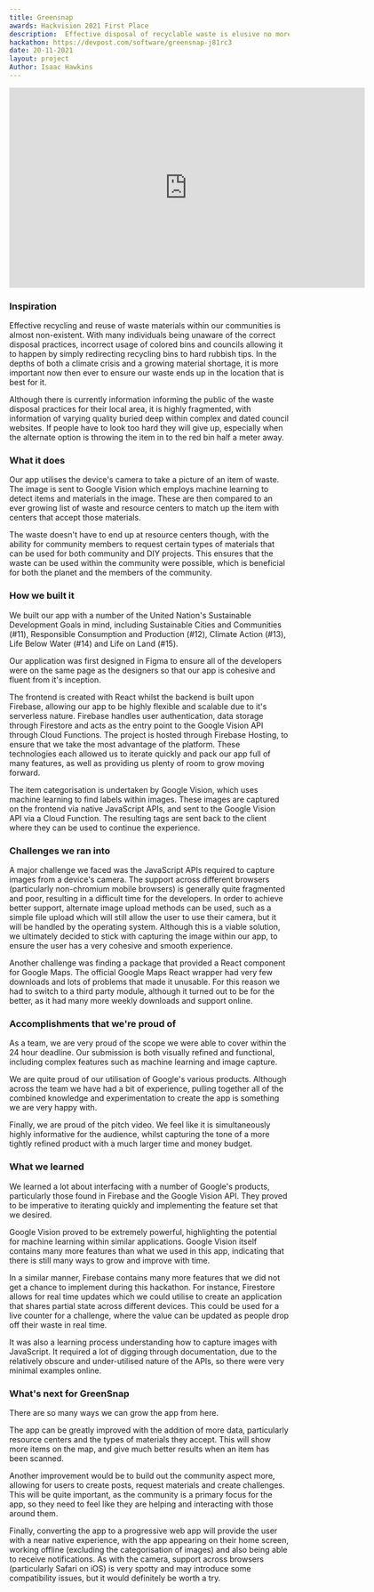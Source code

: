 ```yaml
---
title: Greensnap
awards: Hackvision 2021 First Place
description:  Effective disposal of recyclable waste is elusive no more with GreenSnap! Simply scan your waste to find the best locations in your community to dispose of it in the most sustainable way.
hackathon: https://devpost.com/software/greensnap-j81rc3
date: 20-11-2021
layout: project
Author: Isaac Hawkins
---
```

<iframe width="640" height="360" src="https://www.youtube.com/embed/FfJe2Lm-nLQ" title="YouTube video player" frameborder="0" allow="accelerometer; autoplay; clipboard-write; encrypted-media; gyroscope; picture-in-picture" allowfullscreen></iframe>

### Inspiration

Effective recycling and reuse of waste materials within our communities is almost non-existent. With many individuals being unaware of the correct disposal practices, incorrect usage of colored bins and councils allowing it to happen by simply redirecting recycling bins to hard rubbish tips. In the depths of both a climate crisis and a growing material shortage, it is more important now then ever to ensure our waste ends up in the location that is best for it.

Although there is currently information informing the public of the waste disposal practices for their local area, it is highly fragmented, with information of varying quality buried deep within complex and dated council websites. If people have to look too hard they will give up, especially when the alternate option is throwing the item in to the red bin half a meter away.

### What it does

Our app utilises the device's camera to take a picture of an item of waste. The image is sent to Google Vision which employs machine learning to detect items and materials in the image. These are then compared to an ever growing list of waste and resource centers to match up the item with centers that accept those materials.

The waste doesn't have to end up at resource centers though, with the ability for community members to request certain types of materials that can be used for both community and DIY projects. This ensures that the waste can be used within the community were possible, which is beneficial for both the planet and the members of the community.

### How we built it

We built our app with a number of the United Nation's Sustainable Development Goals in mind, including Sustainable Cities and Communities (#11), Responsible Consumption and Production (#12), Climate Action (#13), Life Below Water (#14) and Life on Land (#15).

Our application was first designed in Figma to ensure all of the developers were on the same page as the designers so that our app is cohesive and fluent from it's inception.

The frontend is created with React whilst the backend is built upon Firebase, allowing our app to be highly flexible and scalable due to it's serverless nature. Firebase handles user authentication, data storage through Firestore and acts as the entry point to the Google Vision API through Cloud Functions. The project is hosted through Firebase Hosting, to ensure that we take the most advantage of the platform. These technologies each allowed us to iterate quickly and pack our app full of many features, as well as providing us plenty of room to grow moving forward.

The item categorisation is undertaken by Google Vision, which uses machine learning to find labels within images. These images are captured on the frontend via native JavaScript APIs, and sent to the Google Vision API via a Cloud Function. The resulting tags are sent back to the client where they can be used to continue the experience.
### Challenges we ran into

A major challenge we faced was the JavaScript APIs required to capture images from a device's camera. The support across different browsers (particularly non-chromium mobile browsers) is generally quite fragmented and poor, resulting in a difficult time for the developers. In order to achieve better support, alternate image upload methods can be used, such as a simple file upload which will still allow the user to use their camera, but it will be handled by the operating system. Although this is a viable solution, we ultimately decided to stick with capturing the image within our app, to ensure the user has a very cohesive and smooth experience.

Another challenge was finding a package that provided a React component for Google Maps. The official Google Maps React wrapper had very few downloads and lots of problems that made it unusable. For this reason we had to switch to a third party module, although it turned out to be for the better, as it had many more weekly downloads and support online.

### Accomplishments that we're proud of

As a team, we are very proud of the scope we were able to cover within the 24 hour deadline. Our submission is both visually refined and functional, including complex features such as machine learning and image capture.

We are quite proud of our utilisation of Google's various products. Although across the team we have had a bit of experience, pulling together all of the combined knowledge and experimentation to create the app is something we are very happy with.

Finally, we are proud of the pitch video. We feel like it is simultaneously highly informative for the audience, whilst capturing the tone of a more tightly refined product with a much larger time and money budget.
### What we learned

We learned a lot about interfacing with a number of Google's products, particularly those found in Firebase and the Google Vision API. They proved to be imperative to iterating quickly and implementing the feature set that we desired.

Google Vision proved to be extremely powerful, highlighting the potential for machine learning within similar applications. Google Vision itself contains many more features than what we used in this app, indicating that there is still many ways to grow and improve with time.

In a similar manner, Firebase contains many more features that we did not get a chance to implement during this hackathon. For instance, Firestore allows for real time updates which we could utilise to create an application that shares partial state across different devices. This could be used for a live counter for a challenge, where the value can be updated as people drop off their waste in real time.

It was also a learning process understanding how to capture images with JavaScript. It required a lot of digging through documentation, due to the relatively obscure and under-utilised nature of the APIs, so there were very minimal examples online.
### What's next for GreenSnap

There are so many ways we can grow the app from here.

The app can be greatly improved with the addition of more data, particularly resource centers and the types of materials they accept. This will show more items on the map, and give much better results when an item has been scanned.

Another improvement would be to build out the community aspect more, allowing for users to create posts, request materials and create challenges. This will be quite important, as the community is a primary focus for the app, so they need to feel like they are helping and interacting with those around them.

Finally, converting the app to a progressive web app will provide the user with a near native experience, with the app appearing on their home screen, working offline (excluding the categorisation of images) and also being able to receive notifications. As with the camera, support across browsers (particularly Safari on iOS) is very spotty and may introduce some compatibility issues, but it would definitely be worth a try.
